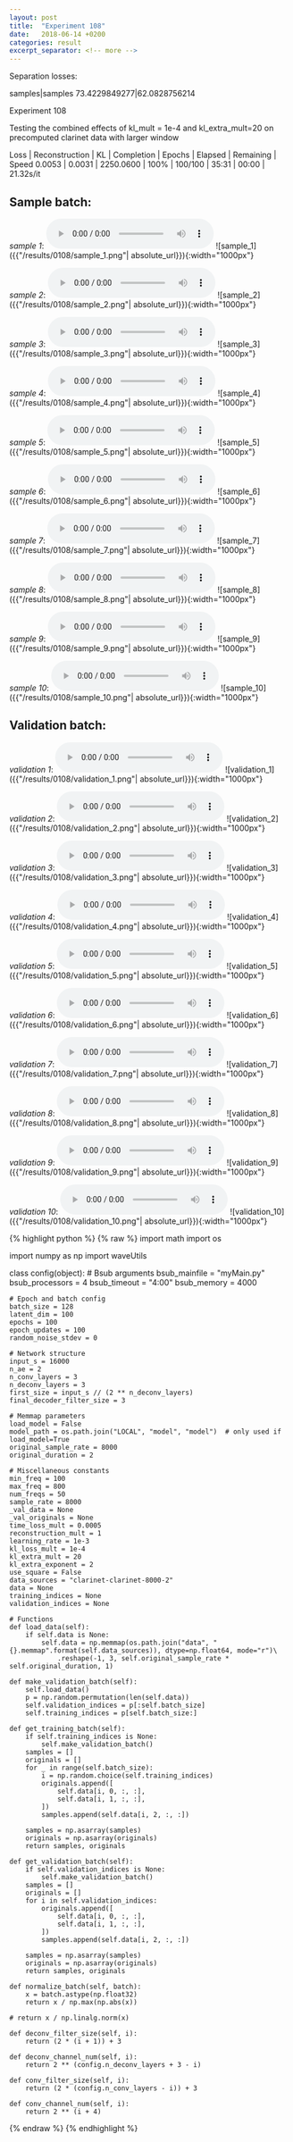 ```yaml
---
layout: post
title:  "Experiment 108"
date:   2018-06-14 +0200
categories: result
excerpt_separator: <!-- more -->
---
```

Separation losses:

samples|samples
73.4229849277|62.0828756214<!-- more -->

Experiment 108

Testing the combined effects of kl_mult = 1e-4 and kl_extra_mult=20 on precomputed clarinet data with larger window

Loss | Reconstruction | KL | Completion | Epochs | Elapsed | Remaining | Speed
0.0053 | 0.0031 | 2250.0600 | 100% | 100/100 | 35:31 | 00:00 | 21.32s/it

## **Sample batch**:
_sample 1_:
<audio src="/ResultsOverview/results/0108/sample_1.wav" controls preload></audio>
![sample_1]({{"/results/0108/sample_1.png"| absolute_url}}){:width="1000px"}

_sample 2_:
<audio src="/ResultsOverview/results/0108/sample_2.wav" controls preload></audio>
![sample_2]({{"/results/0108/sample_2.png"| absolute_url}}){:width="1000px"}

_sample 3_:
<audio src="/ResultsOverview/results/0108/sample_3.wav" controls preload></audio>
![sample_3]({{"/results/0108/sample_3.png"| absolute_url}}){:width="1000px"}

_sample 4_:
<audio src="/ResultsOverview/results/0108/sample_4.wav" controls preload></audio>
![sample_4]({{"/results/0108/sample_4.png"| absolute_url}}){:width="1000px"}

_sample 5_:
<audio src="/ResultsOverview/results/0108/sample_5.wav" controls preload></audio>
![sample_5]({{"/results/0108/sample_5.png"| absolute_url}}){:width="1000px"}

_sample 6_:
<audio src="/ResultsOverview/results/0108/sample_6.wav" controls preload></audio>
![sample_6]({{"/results/0108/sample_6.png"| absolute_url}}){:width="1000px"}

_sample 7_:
<audio src="/ResultsOverview/results/0108/sample_7.wav" controls preload></audio>
![sample_7]({{"/results/0108/sample_7.png"| absolute_url}}){:width="1000px"}

_sample 8_:
<audio src="/ResultsOverview/results/0108/sample_8.wav" controls preload></audio>
![sample_8]({{"/results/0108/sample_8.png"| absolute_url}}){:width="1000px"}

_sample 9_:
<audio src="/ResultsOverview/results/0108/sample_9.wav" controls preload></audio>
![sample_9]({{"/results/0108/sample_9.png"| absolute_url}}){:width="1000px"}

_sample 10_:
<audio src="/ResultsOverview/results/0108/sample_10.wav" controls preload></audio>
![sample_10]({{"/results/0108/sample_10.png"| absolute_url}}){:width="1000px"}

## **Validation batch**:
_validation 1_:
<audio src="/ResultsOverview/results/0108/validation_1.wav" controls preload></audio>
![validation_1]({{"/results/0108/validation_1.png"| absolute_url}}){:width="1000px"}

_validation 2_:
<audio src="/ResultsOverview/results/0108/validation_2.wav" controls preload></audio>
![validation_2]({{"/results/0108/validation_2.png"| absolute_url}}){:width="1000px"}

_validation 3_:
<audio src="/ResultsOverview/results/0108/validation_3.wav" controls preload></audio>
![validation_3]({{"/results/0108/validation_3.png"| absolute_url}}){:width="1000px"}

_validation 4_:
<audio src="/ResultsOverview/results/0108/validation_4.wav" controls preload></audio>
![validation_4]({{"/results/0108/validation_4.png"| absolute_url}}){:width="1000px"}

_validation 5_:
<audio src="/ResultsOverview/results/0108/validation_5.wav" controls preload></audio>
![validation_5]({{"/results/0108/validation_5.png"| absolute_url}}){:width="1000px"}

_validation 6_:
<audio src="/ResultsOverview/results/0108/validation_6.wav" controls preload></audio>
![validation_6]({{"/results/0108/validation_6.png"| absolute_url}}){:width="1000px"}

_validation 7_:
<audio src="/ResultsOverview/results/0108/validation_7.wav" controls preload></audio>
![validation_7]({{"/results/0108/validation_7.png"| absolute_url}}){:width="1000px"}

_validation 8_:
<audio src="/ResultsOverview/results/0108/validation_8.wav" controls preload></audio>
![validation_8]({{"/results/0108/validation_8.png"| absolute_url}}){:width="1000px"}

_validation 9_:
<audio src="/ResultsOverview/results/0108/validation_9.wav" controls preload></audio>
![validation_9]({{"/results/0108/validation_9.png"| absolute_url}}){:width="1000px"}

_validation 10_:
<audio src="/ResultsOverview/results/0108/validation_10.wav" controls preload></audio>
![validation_10]({{"/results/0108/validation_10.png"| absolute_url}}){:width="1000px"}


{% highlight python %}
{% raw %}
import math
import os

import numpy as np
import waveUtils


class config(object):
	# Bsub arguments
	bsub_mainfile = "myMain.py"
	bsub_processors = 4
	bsub_timeout = "4:00"
	bsub_memory = 4000

	# Epoch and batch config
	batch_size = 128
	latent_dim = 100
	epochs = 100
	epoch_updates = 100
	random_noise_stdev = 0

	# Network structure
	input_s = 16000
	n_ae = 2
	n_conv_layers = 3
	n_deconv_layers = 3
	first_size = input_s // (2 ** n_deconv_layers)
	final_decoder_filter_size = 3

	# Memmap parameters
	load_model = False
	model_path = os.path.join("LOCAL", "model", "model")  # only used if load_model=True
	original_sample_rate = 8000
	original_duration = 2

	# Miscellaneous constants
	min_freq = 100
	max_freq = 800
	num_freqs = 50
	sample_rate = 8000
	_val_data = None
	_val_originals = None
	time_loss_mult = 0.0005
	reconstruction_mult = 1
	learning_rate = 1e-3
	kl_loss_mult = 1e-4
	kl_extra_mult = 20
	kl_extra_exponent = 2 
	use_square = False
	data_sources = "clarinet-clarinet-8000-2"
	data = None
	training_indices = None
	validation_indices = None

	# Functions
	def load_data(self):
		if self.data is None:
			self.data = np.memmap(os.path.join("data", "{}.memmap".format(self.data_sources)), dtype=np.float64, mode="r")\
				.reshape(-1, 3, self.original_sample_rate * self.original_duration, 1)

	def make_validation_batch(self):
		self.load_data()
		p = np.random.permutation(len(self.data))
		self.validation_indices = p[:self.batch_size]
		self.training_indices = p[self.batch_size:]

	def get_training_batch(self):
		if self.training_indices is None:
			self.make_validation_batch()
		samples = []
		originals = []
		for _ in range(self.batch_size):
			i = np.random.choice(self.training_indices)
			originals.append([
				self.data[i, 0, :, :],
				self.data[i, 1, :, :],
			])
			samples.append(self.data[i, 2, :, :])

		samples = np.asarray(samples)
		originals = np.asarray(originals)
		return samples, originals

	def get_validation_batch(self):
		if self.validation_indices is None:
			self.make_validation_batch()
		samples = []
		originals = []
		for i in self.validation_indices:
			originals.append([
				self.data[i, 0, :, :],
				self.data[i, 1, :, :],
			])
			samples.append(self.data[i, 2, :, :])

		samples = np.asarray(samples)
		originals = np.asarray(originals)
		return samples, originals

	def normalize_batch(self, batch):
		x = batch.astype(np.float32)
		return x / np.max(np.abs(x))

	# return x / np.linalg.norm(x)

	def deconv_filter_size(self, i):
		return (2 * (i + 1)) + 3

	def deconv_channel_num(self, i):
		return 2 ** (config.n_deconv_layers + 3 - i)

	def conv_filter_size(self, i):
		return (2 * (config.n_conv_layers - i)) + 3

	def conv_channel_num(self, i):
		return 2 ** (i + 4)

{% endraw %}
{% endhighlight %}
